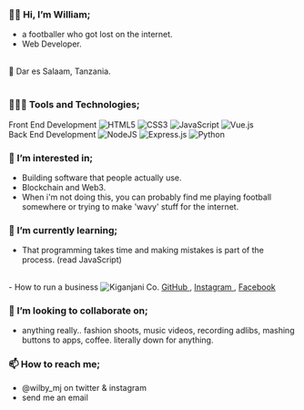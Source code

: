 ### 👋🏾 Hi, I’m William; 
  - a footballer who got lost on the internet.
  - Web Developer.
  <br>
  📍 Dar es Salaam, Tanzania.
  <br>
  <br>
 
### 👨🏾‍💻 Tools and Technologies;
  Front End Development
  <img alt="HTML5"  src="https://img.shields.io/badge/html5%20-%23E34F26.svg?&style=flat-square&logo=html5&logoColor=white"/>
  <img alt="CSS3"  src="https://img.shields.io/badge/css3%20-%231572B6.svg?&style=flat-square&logo=css3&logoColor=white"/>
  <img alt="JavaScript"  src="https://img.shields.io/badge/javascript%20-%23323330.svg?&style=flat-square&logo=javascript&logoColor=%23F7DF1E"/>
  <img alt="Vue.js"  src="https://img.shields.io/badge/vuejs%20-%2335495e.svg?&style=flat-square&logo=vue.js&logoColor=%234FC08D"/>
  <br>
  Back End Development
  <img alt="NodeJS"  src="https://img.shields.io/badge/node.js%20-%2343853D.svg?&style=flat-square&logo=node.js&logoColor=white">
  <img alt="Express.js"  src="https://img.shields.io/badge/express.js%20-%23404d59.svg?&style=flat-square"/>
  <img alt="Python" src="https://img.shields.io/badge/python%20-%2314354C.svg?&style=flat-square&logo=python&logoColor=white"/>

### 👀 I’m interested in;
  - Building software that people actually use.
  - Blockchain and Web3.
  - When i'm not doing this, you can probably find me playing football somewhere or trying to make 'wavy' stuff for the internet.

### 🌱 I’m currently learning;
  - That programming takes time and making mistakes is part of the process. (read JavaScript)
  <br>
  - How to run a business
  <img alt="Kiganjani Co." src="https://img.shields.io/badge/Kiganjani%20Co.-lightgrey?&style=flat-square"> 
  <a href="https://github.com/kiganjani-co"/> GitHub </a>, 
  <a href="https://instagram.com/kiganjani.co"> Instagram </a>, 
  <a href="https://facebook.com/KiganjaniTechCo/"> Facebook </a>

### 🤝 I’m looking to collaborate on;
  - anything really.. fashion shoots, music videos, recording adlibs, mashing buttons to apps, coffee. literally down for anything.

### 📫 How to reach me;
  - @wilby_mj on twitter & instagram
  - send me an email
  <br>
  
  

<!---
wilby-mj/wilby-mj is a ✨ special ✨ repository because its `README.md` (this file) appears on your GitHub profile.
You can click the Preview link to take a look at your changes.
--->

